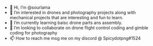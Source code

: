 - 👋 Hi, I’m @sourlama
- 👀 I’m interested in drones and photography projects along with mechanical projects that are interesting and fun to learn.
- 🌱 I’m currently learning baisc drone parts ans assembly. 
- 💞️ I’m looking to collaborate on drone flight control coding and gimble coding for photography
- 📫 How to reach me msg me on my discord @ Spicydotpng#1524

<!---
sourlama/sourlama is a ✨ special ✨ repository because its `README.md` (this file) appears on your GitHub profile.
You can click the Preview link to take a look at your changes.
--->
